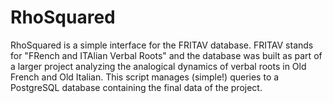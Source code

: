 # RhoSquared
RhoSquared is a simple interface for the FRITAV database. FRITAV stands for "FRench and ITAlian Verbal Roots" and the database was built as part of a larger project analyzing the analogical dynamics of verbal roots in Old French and Old Italian. This script manages (simple!) queries to a PostgreSQL database containing the final data of the project.

